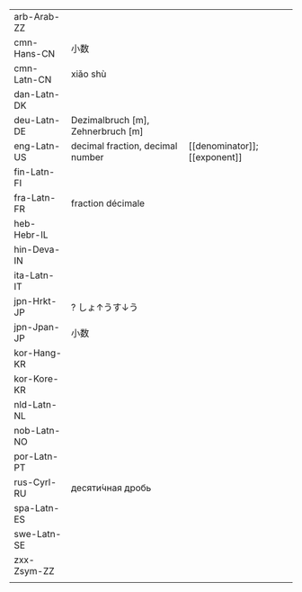 | | | |
|-|-|-|
| arb-Arab-ZZ |  |  |
| cmn-Hans-CN | 小数 |  |
| cmn-Latn-CN | xiǎo shù |  |
| dan-Latn-DK |  |  |
| deu-Latn-DE | Dezimalbruch [m], Zehnerbruch [m] |  |
| eng-Latn-US | decimal fraction, decimal number | [[denominator]]; [[exponent]] |
| fin-Latn-FI |  |  |
| fra-Latn-FR | fraction décimale |  |
| heb-Hebr-IL |  |  |
| hin-Deva-IN |  |  |
| ita-Latn-IT |  |  |
| jpn-Hrkt-JP | ? しょ↑うす↓う |  |
| jpn-Jpan-JP | 小数 |  |
| kor-Hang-KR |  |  |
| kor-Kore-KR |  |  |
| nld-Latn-NL |  |  |
| nob-Latn-NO |  |  |
| por-Latn-PT |  |  |
| rus-Cyrl-RU | десяти́чная дробь |  |
| spa-Latn-ES |  |  |
| swe-Latn-SE |  |  |
| zxx-Zsym-ZZ |  |  |
|  |  |  |
